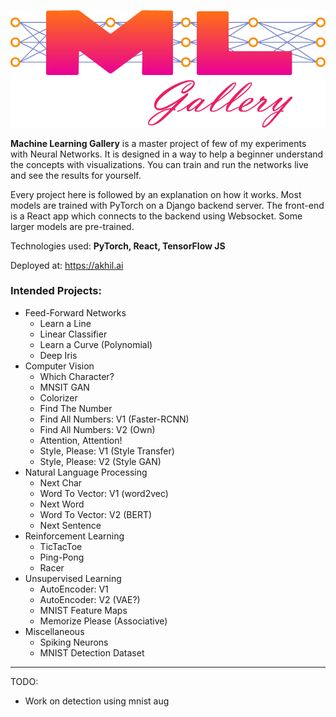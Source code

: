 ![MLGalleryLogo](ml_next/public/media/ml_logo.png)

**Machine Learning Gallery** is a master project of few of my experiments with Neural Networks.
It is designed in a way to help a beginner understand the concepts with visualizations.
You can train and run the networks live and see the results for yourself.

Every project here is followed by an explanation on how it works.
Most models are trained with PyTorch on a Django backend server.
The front-end is a React app which connects to the backend using Websocket.
Some larger models are pre-trained.

Technologies used: __PyTorch, React, TensorFlow JS__

Deployed at: https://akhil.ai


### Intended Projects:

 - Feed-Forward Networks
   - Learn a Line
   - Linear Classifier
   - Learn a Curve (Polynomial)
   - Deep Iris
 - Computer Vision
   - Which Character?
   - MNSIT GAN
   - Colorizer
   - Find The Number
   - Find All Numbers: V1 (Faster-RCNN)
   - Find All Numbers: V2 (Own)
   - Attention, Attention!
   - Style, Please: V1 (Style Transfer)
   - Style, Please: V2 (Style GAN)
 - Natural Language Processing
   - Next Char
   - Word To Vector: V1 (word2vec)
   - Next Word
   - Word To Vector: V2 (BERT)
   - Next Sentence
 - Reinforcement Learning
   - TicTacToe
   - Ping-Pong
   - Racer
 - Unsupervised Learning
   - AutoEncoder: V1
   - AutoEncoder: V2 (VAE?)
   - MNIST Feature Maps
   - Memorize Please (Associative)
 - Miscellaneous
   - Spiking Neurons
   - MNIST Detection Dataset



---
TODO:
 - Work on detection using mnist aug

